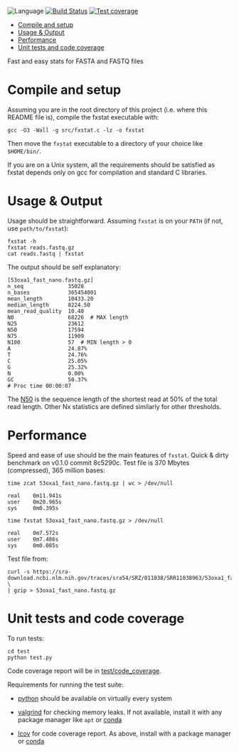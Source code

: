 ![Language](https://img.shields.io/badge/language-C-blue.svg)
[![Build Status](https://travis-ci.com/dariober/fxstat.svg?branch=master)](https://travis-ci.com/dariober/fxstat)
[![Test coverage](https://img.shields.io/badge/coverage-gcov-grey.svg)](https://htmlpreview.github.io/?https://github.com/dariober/fxstat/blob/master/test/code_coverage/index.html)

<!-- vim-markdown-toc GFM -->

* [Compile and setup](#compile-and-setup)
* [Usage & Output](#usage--output)
* [Performance](#performance)
* [Unit tests and code coverage](#unit-tests-and-code-coverage)

<!-- vim-markdown-toc -->

Fast and easy stats for FASTA and FASTQ files

Compile and setup
=================

Assuming you are in the root directory of this project (i.e. where this README
file is), compile the fxstat executable with:

```
gcc -O3 -Wall -g src/fxstat.c -lz -o fxstat
```

Then move the `fxstat` executable to a directory of your choice like `$HOME/bin/`.

If you are on a Unix system, all the requirements should be satisfied as fxstat
depends only on gcc for compilation and standard C libraries.

Usage & Output
==============

Usage should be straightforward. Assuming `fxstat` is on your `PATH` (if not, use `path/to/fxstat`):

```
fxstat -h
fxstat reads.fastq.gz
cat reads.fastq | fxstat
```

The output should be self explanatory:

```
[53oxa1_fast_nano.fastq.gz]
n_seq              35028
n_bases            365454001
mean_length        10433.20
median_length      8224.50
mean_read_quality  10.40
N0                 68226  # MAX length
N25                23612
N50                17594
N75                11909
N100               57  # MIN length > 0
A                  24.87%
T                  24.76%
C                  25.05%
G                  25.32%
N                  0.00%
GC                 50.37%
# Proc time 00:00:07
```

The [N50](https://en.wikipedia.org/wiki/N50,_L50,_and_related_statistics) is
the sequence length of the shortest read at 50% of the total read length. Other
Nx statistics are defined similarly for other thresholds.

Performance
===========

Speed and ease of use should be the main features of `fxstat`. Quick & dirty
benchmark on v0.1.0 commit 8c5290c. Test file is 370 Mbytes (compressed), 365
million bases:

```
time zcat 53oxa1_fast_nano.fastq.gz | wc > /dev/null

real    0m11.941s
user    0m20.965s
sys     0m0.395s

time fxstat 53oxa1_fast_nano.fastq.gz > /dev/null

real    0m7.572s
user    0m7.486s
sys     0m0.085s
```

Test file from:

```
curl -s https://sra-download.ncbi.nlm.nih.gov/traces/sra54/SRZ/011038/SRR11038963/53oxa1_fast_nano.fastq \
| gzip > 53oxa1_fast_nano.fastq.gz
```

Unit tests and code coverage
============================

To run tests:

```
cd test
python test.py
```

Code coverage report will be in [test/code_coverage](https://htmlpreview.github.io/?https://github.com/dariober/fxstat/blob/master/test/code_coverage/index.html).

Requirements for running the test suite:

* [python](https://www.python.org/) should be available on virtually every system

* [valgrind](https://valgrind.org/) for checking memory leaks. If not
  available, install it with any package manager like `apt` or
  [conda](https://anaconda.org/conda-forge/valgrind)

* [lcov](https://github.com/linux-test-project/lcov) for code coverage report.
  As above, install with a package manager or
  [conda](https://anaconda.org/conda-forge/lcov)

